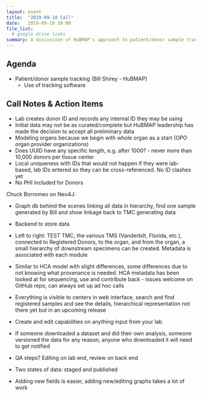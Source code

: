 ```yaml
---
layout: event
title:  "2019-09-10 Call"
date:   2019-09-10 10:00
file_list:
  # google drive links
summary: A discussion of HuBMAP's approach to patient/donor sample tracking with guest speaker Bill Shirey.
---
```

## Agenda
- Patient/donor sample tracking (Bill Shirey - HuBMAP)
  - Use of tracking software


## Call Notes & Action Items
- Lab creates donor ID and records any internal ID they may be using
- Initial data may not be as curated/complete but HuBMAP leadership has made the decision to accept all preliminary data
- Modeling organs because we begin with whole organ as a start (OPO organ provider organizations)
- Does UUID have any specific length, e.g. after 1000? - never more than 10,000 donors per tissue center
- Local uniqueness with IDs that would not happen if they were lab-based, lab IDs entered so they can be cross-referenced. No ID clashes yet
- No PHI included for Donors

Chuck Borromeo on Neo4J:
- Graph db behind the scenes linking all data in hierarchy, find one sample generated by Bill and show linkage back to TMC generating data
- Backend to store data
- Left to right: TEST TMC, the various TMS (Vanderbilt, Florida, etc.), connected to Registered Donors, to the organ, and from the organ, a small hierarchy of downstream specimens can be created. Metadata is associated with each module

- Similar to HCA model with slight differences, some differences due to not knowing what provenance is needed. HCA metadata has been looked at for sequencing, use and contribute back - issues welcome on GitHub repo, can always set up ad hoc calls

- Everything is visible to centers in web interface, search and find registered samples and see the details, hierarchical representation not there yet but in an upcoming release
- Create and edit capabilities on anything input from your lab
- If someone downloaded a dataset and did their own analysis, someone versioned the data for any reason, anyone who downloaded it will need to get notified
- QA steps? Editing on lab end, review on back end
- Two states of data: staged and published
- Adding new fields is easier, adding new/editing graphs takes a lot of work
